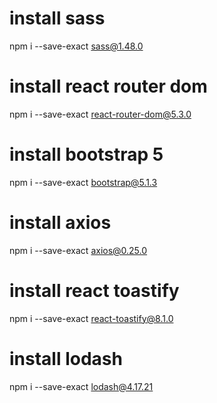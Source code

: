 # install sass
npm i --save-exact sass@1.48.0

# install react router dom
npm i --save-exact react-router-dom@5.3.0

# install bootstrap 5
npm i --save-exact bootstrap@5.1.3

# install axios
npm i --save-exact axios@0.25.0

# install react toastify
npm i --save-exact react-toastify@8.1.0

# install lodash
npm i --save-exact lodash@4.17.21
